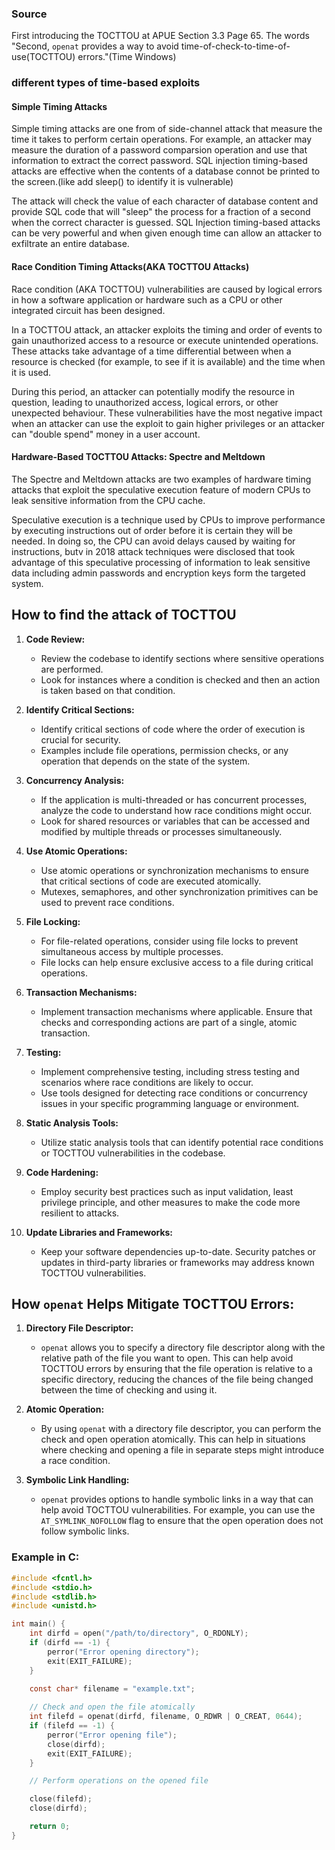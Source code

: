 ### Source
First introducing the TOCTTOU  at APUE Section 3.3 Page 65. The words "Second, `openat` provides a way to avoid time-of-check-to-time-of-use(TOCTTOU) errors."(Time Windows)

### different types of time-based exploits
#### Simple Timing Attacks
Simple timing attacks are one from of side-channel attack that measure the time it takes to perform certain operations. For example, an attacker may measure the duration of a password comparsion operation and use that information to extract the correct password. SQL injection timing-based attacks are effective when the contents of a database connot be printed to the screen.(like add sleep() to identify it is vulnerable)

The attack will check the value of each character of database content and provide SQL code that will "sleep" the process for a fraction of a second when the correct character is guessed. SQL Injection timing-based attacks can be very powerful and when given enough time can allow an attacker to exfiltrate an entire database.

#### Race Condition Timing Attacks(AKA TOCTTOU Attacks)
Race condition (AKA TOCTTOU) vulnerabilities are caused by logical errors in how a software application or hardware such as a CPU or other integrated circuit has been designed.

In a TOCTTOU attack, an attacker exploits the timing and order of events to gain unauthorized access to a resource or execute unintended operations. These attacks take advantage of a time differential between when a resource is checked (for example, to see if it is available) and the time when it is used.

During this period, an attacker can potentially modify the resource in question, leading to unauthorized access, logical errors, or other unexpected behaviour. These vulnerabilities have the most negative impact when an attacker can use the exploit to gain higher privileges or an attacker can "double spend" money in a user account.

#### Hardware-Based TOCTTOU Attacks: Spectre and Meltdown
The Spectre and Meltdown attacks are two examples of hardware timing attacks that exploit the speculative execution feature of modern CPUs to leak sensitive information from the CPU cache.

Speculative execution is a technique used by CPUs to improve performance by executing instructions out of order before it is certain they will be needed. In doing so, the CPU can avoid delays caused by waiting for instructions, butv in 2018 attack techniques were disclosed that took advantage of this speculative processing of information to leak sensitive data including admin passwords and encryption keys form the targeted system.

## How to find the attack of TOCTTOU
1. **Code Review:**
   - Review the codebase to identify sections where sensitive operations are performed.
   - Look for instances where a condition is checked and then an action is taken based on that condition.

2. **Identify Critical Sections:**
   - Identify critical sections of code where the order of execution is crucial for security.
   - Examples include file operations, permission checks, or any operation that depends on the state of the system.

3. **Concurrency Analysis:**
   - If the application is multi-threaded or has concurrent processes, analyze the code to understand how race conditions might occur.
   - Look for shared resources or variables that can be accessed and modified by multiple threads or processes simultaneously.

4. **Use Atomic Operations:**
   - Use atomic operations or synchronization mechanisms to ensure that critical sections of code are executed atomically.
   - Mutexes, semaphores, and other synchronization primitives can be used to prevent race conditions.

5. **File Locking:**
   - For file-related operations, consider using file locks to prevent simultaneous access by multiple processes.
   - File locks can help ensure exclusive access to a file during critical operations.

6. **Transaction Mechanisms:**
   - Implement transaction mechanisms where applicable. Ensure that checks and corresponding actions are part of a single, atomic transaction.

7. **Testing:**
   - Implement comprehensive testing, including stress testing and scenarios where race conditions are likely to occur.
   - Use tools designed for detecting race conditions or concurrency issues in your specific programming language or environment.

8. **Static Analysis Tools:**
   - Utilize static analysis tools that can identify potential race conditions or TOCTTOU vulnerabilities in the codebase.

9. **Code Hardening:**
   - Employ security best practices such as input validation, least privilege principle, and other measures to make the code more resilient to attacks.

10. **Update Libraries and Frameworks:**
    - Keep your software dependencies up-to-date. Security patches or updates in third-party libraries or frameworks may address known TOCTTOU vulnerabilities.






 


## How `openat` Helps Mitigate TOCTTOU Errors:

1. **Directory File Descriptor:**
   - `openat` allows you to specify a directory file descriptor along with the relative path of the file you want to open. This can help avoid TOCTTOU errors by ensuring that the file operation is relative to a specific directory, reducing the chances of the file being changed between the time of checking and using it.

2. **Atomic Operation:**
   - By using `openat` with a directory file descriptor, you can perform the check and open operation atomically. This can help in situations where checking and opening a file in separate steps might introduce a race condition.

3. **Symbolic Link Handling:**
   - `openat` provides options to handle symbolic links in a way that can help avoid TOCTTOU vulnerabilities. For example, you can use the `AT_SYMLINK_NOFOLLOW` flag to ensure that the open operation does not follow symbolic links.

### Example in C:

```c
#include <fcntl.h>
#include <stdio.h>
#include <stdlib.h>
#include <unistd.h>

int main() {
    int dirfd = open("/path/to/directory", O_RDONLY);
    if (dirfd == -1) {
        perror("Error opening directory");
        exit(EXIT_FAILURE);
    }

    const char* filename = "example.txt";
    
    // Check and open the file atomically
    int filefd = openat(dirfd, filename, O_RDWR | O_CREAT, 0644);
    if (filefd == -1) {
        perror("Error opening file");
        close(dirfd);
        exit(EXIT_FAILURE);
    }

    // Perform operations on the opened file

    close(filefd);
    close(dirfd);

    return 0;
}
